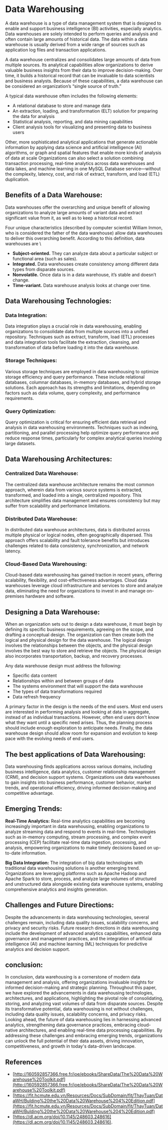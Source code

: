 # Data Warehousing
A data warehouse is a type of data management system that is designed to enable and support business intelligence (BI) activities, especially analytics. Data warehouses are solely intended to perform queries and analysis and often contain large amounts of historical data. The data within a data warehouse is usually derived from a wide range of sources such as application log files and transaction applications.

A data warehouse centralizes and consolidates large amounts of data from multiple sources. Its analytical capabilities allow organizations to derive valuable business insights from their data to improve decision-making. Over time, it builds a historical record that can be invaluable to data scientists and business analysts. Because of these capabilities, a data warehouse can be considered an organization’s “single source of truth.”

A typical data warehouse often includes the following elements:

* A relational database to store and manage data
* An extraction, loading, and transformation (ELT) solution for preparing the data for analysis
* Statistical analysis, reporting, and data mining capabilities
* Client analysis tools for visualizing and presenting data to business users

Other, more sophisticated analytical applications that generate actionable information by applying data science and artificial intelligence (AI) algorithms, or graph and spatial features that enable more kinds of analysis of data at scale
Organizations can also select a solution combining transaction processing, real-time analytics across data warehouses and data lakes, and machine learning in one MySQL Database service—without the complexity, latency, cost, and risk of extract, transform, and load (ETL) duplication.

## Benefits of a Data Warehouse:
Data warehouses offer the overarching and unique benefit of allowing organizations to analyze large amounts of variant data and extract significant value from it, as well as to keep a historical record.

Four unique characteristics (described by computer scientist William Inmon, who is considered the father of the data warehouse) allow data warehouses to deliver this overarching benefit. According to this definition, data warehouses are
\
* **Subject-oriented.** They can analyze data about a particular subject or functional area (such as sales).
* **Integrated.** Data warehouses create consistency among different data types from disparate sources.
* **Nonvolatile.** Once data is in a data warehouse, it’s stable and doesn’t change.
* **Time-variant.** Data warehouse analysis looks at change over time. 

## Data Warehousing Technologies:
### Data Integration:
Data integration plays a crucial role in data warehousing, enabling organizations to consolidate data from multiple sources into a unified repository. Techniques such as extract, transform, load (ETL) processes and data integration tools facilitate the extraction, cleansing, and transformation of data before loading it into the data warehouse.

### Storage Techniques:
Various storage techniques are employed in data warehousing to optimize storage efficiency and query performance. These include relational databases, columnar databases, in-memory databases, and hybrid storage solutions. Each approach has its strengths and limitations, depending on factors such as data volume, query complexity, and performance requirements.

### Query Optimization:
Query optimization is critical for ensuring efficient data retrieval and analysis in data warehousing environments. Techniques such as indexing, partitioning, and parallel processing help optimize query performance and reduce response times, particularly for complex analytical queries involving large datasets.

## Data Warehousing Architectures:
### Centralized Data Warehouse:
The centralized data warehouse architecture remains the most common approach, wherein data from various source systems is extracted, transformed, and loaded into a single, centralized repository. This architecture simplifies data management and ensures consistency but may suffer from scalability and performance limitations.

### Distributed Data Warehouse:
In distributed data warehouse architectures, data is distributed across multiple physical or logical nodes, often geographically dispersed. This approach offers scalability and fault tolerance benefits but introduces challenges related to data consistency, synchronization, and network latency.

### Cloud-Based Data Warehousing:
Cloud-based data warehousing has gained traction in recent years, offering scalability, flexibility, and cost-effectiveness advantages. Cloud data warehouses leverage cloud infrastructure and services to store and analyze data, eliminating the need for organizations to invest in and manage on-premises hardware and software.

## Designing a Data Warehouse:
When an organization sets out to design a data warehouse, it must begin by defining its specific business requirements, agreeing on the scope, and drafting a conceptual design. The organization can then create both the logical and physical design for the data warehouse. The logical design involves the relationships between the objects, and the physical design involves the best way to store and retrieve the objects. The physical design also incorporates transportation, backup, and recovery processes.

Any data warehouse design must address the following:

* Specific data content
* Relationships within and between groups of data
* The systems environment that will support the data warehouse
* The types of data transformations required
* Data refresh frequency

A primary factor in the design is the needs of the end users. Most end users are interested in performing analysis and looking at data in aggregate, instead of as individual transactions. However, often end users don’t  know what they want until a specific need arises. Thus, the planning process should include enough exploration to anticipate needs. Finally, the data warehouse design should allow room for expansion and evolution to keep pace with the evolving needs of end users.

## The best applications of Data Warehousing:
Data warehousing finds applications across various domains, including business intelligence, data analytics, customer relationship management (CRM), and decision support systems. Organizations use data warehouses to gain insights into business performance, customer behavior, market trends, and operational efficiency, driving informed decision-making and competitive advantage.

## Emerging Trends:
**Real-Time Analytics:**
Real-time analytics capabilities are becoming increasingly important in data warehousing, enabling organizations to analyze streaming data and respond to events in real-time. Technologies such as in-memory computing, stream processing, and complex event processing (CEP) facilitate real-time data ingestion, processing, and analysis, empowering organizations to make timely decisions based on up-to-date information.

**Big Data Integration:**
The integration of big data technologies with traditional data warehousing solutions is another emerging trend. Organizations are leveraging platforms such as Apache Hadoop and Apache Spark to store, process, and analyze large volumes of structured and unstructured data alongside existing data warehouse systems, enabling comprehensive analytics and insights generation.

## Challenges and Future Directions:
Despite the advancements in data warehousing technologies, several challenges remain, including data quality issues, scalability concerns, and privacy and security risks. Future research directions in data warehousing include the development of advanced analytics capabilities, enhanced data governance and management practices, and the integration of artificial intelligence (AI) and machine learning (ML) techniques for predictive analytics and decision support.

## conclusion:
In conclusion, data warehousing is a cornerstone of modern data management and analysis, offering organizations invaluable insights for informed decision-making and strategic planning. Throughout this paper, we have explored the advancements in data warehousing technologies, architectures, and applications, highlighting the pivotal role of consolidating, storing, and analyzing vast volumes of data from disparate sources. Despite its transformative potential, data warehousing is not without challenges, including data quality issues, scalability concerns, and privacy risks. Looking ahead, the future of data warehousing lies in harnessing advanced analytics, strengthening data governance practices, embracing cloud-native architectures, and enabling real-time data processing capabilities. By addressing these challenges and embracing emerging trends, organizations can unlock the full potential of their data assets, driving innovation, competitiveness, and growth in today's data-driven landscape.

## References
* [http://160592857366.free.fr/joe/ebooks/ShareData/The%20Data%20Warehouse%20Toolkit.pdf](http://160592857366.free.fr/joe/ebooks/ShareData/The%20Data%20Warehouse%20Toolkit.pdf)
* [https://fit.hcmute.edu.vn/Resources/Docs/SubDomain/fit/ThayTuan/DataWH/Bulding%20the%20Data%20Warehouse%204%20Edition.pdf](https://fit.hcmute.edu.vn/Resources/Docs/SubDomain/fit/ThayTuan/DataWH/Bulding%20the%20Data%20Warehouse%204%20Edition.pdf)
* [https://dl.acm.org/doi/10.1145/248603.248616](https://dl.acm.org/doi/10.1145/248603.248616).
